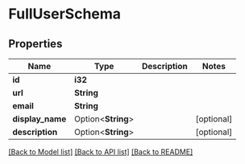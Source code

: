 # FullUserSchema

## Properties

Name | Type | Description | Notes
------------ | ------------- | ------------- | -------------
**id** | **i32** |  | 
**url** | **String** |  | 
**email** | **String** |  | 
**display_name** | Option<**String**> |  | [optional]
**description** | Option<**String**> |  | [optional]

[[Back to Model list]](../README.md#documentation-for-models) [[Back to API list]](../README.md#documentation-for-api-endpoints) [[Back to README]](../README.md)


